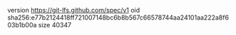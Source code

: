 version https://git-lfs.github.com/spec/v1
oid sha256:e77b2124418ff721007148bc6b8b567c66578744aa24101aa222a8f603b1b00a
size 40347
